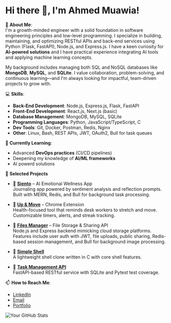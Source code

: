 # Hi there 👋, I'm Ahmed Muawia!

🚀 **About Me**:  
 I'm a growth-minded engineer with a solid foundation in software engineering principles and low-level programming. I specialize in building, maintaining, and optimizing RESTful APIs and back-end services using Python (Flask, FastAPI), Node.js, and Express.js. I have a keen curiosity for **AI-powred solutions** and I have practical experience integrating AI tools and applying machine learning concepts. 

My background includes managing both SQL and NoSQL databases like **MongoDB**, **MySQL**, and **SQLite**. I value collaboration, problem-solving, and continuous learning—and I'm always looking for impactful, team-driven projects to grow with.

💻 **Skills**:
- **Back-End Development**: Node.js, Express.js, Flask, FastAPI
- **Front-End Development**: React.js, Next.js (basic)
- **Database Management**: MongoDB, MySQL, SQLite
- **Programming Languages**: Python, JavaScript/TypeScript, C
- **Dev Tools**: Git, Docker, Postman, Redis, Nginx
- **Other**: Linux, Bash, REST APIs, JWT, OAuth2, Bull for task queues  

🌱 **Currently Learning**:  
- Advanced **DevOps practices** (CI/CD pipelines)  
-  Deepening my knowledge of **AI/ML frameworks**
- AI powerd solutions  

📂 **Selected Projects**

- 🔹 **[Siento](https://github.com/Muawia24/Siento)** – AI Emotional Wellness App  
  Journaling app powered by sentiment analysis and reflection prompts. Built with MERN, Redis, and Bull for background task processing.

- 🔹 **[Up & Move](https://chromewebstore.google.com/detail/up-move/cbcmbalekhdklemnhmopihdeombpdmeh)** – Chrome Extension  
  Health-focused tool that reminds desk workers to stretch and move. Customizable timers, alerts, and streak tracking.

- 🔹 **[Files Manager](https://github.com/Muawia24/alx-files_manager)** – File Storage & Sharing API  
  Node.js and Express backend mimicking cloud storage platforms. Features include user auth with JWT, file uploads, public sharing, Redis-based session management, and Bull for background image processing.

- 🔹 **[Simple Shell](https://github.com/Muawia24/simple_shell)**  
  A lightweight shell clone written in C with core shell features.

- 🔹 **[Task Management API](https://github.com/Muawia24/Task-Management-API)**  
  FastAPI-based RESTful service with SQLite and Pytest test coverage.
 

📫 **How to Reach Me**:  
- [LinkedIn](https://www.linkedin.com/in/ahmed-muawia-72b7031b4/)  
- [Email](amuawia666@gmail.com)  
- [Portfolio](https://muawia-portfolio.vercel.app/)

![Your GitHub Stats](https://github-readme-stats.vercel.app/api?username=Muawia24&show_icons=true&theme=radical)